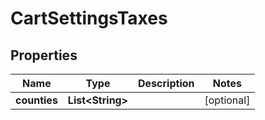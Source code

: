 

# CartSettingsTaxes


## Properties

| Name | Type | Description | Notes |
|------------ | ------------- | ------------- | -------------|
|**counties** | **List&lt;String&gt;** |  |  [optional] |



